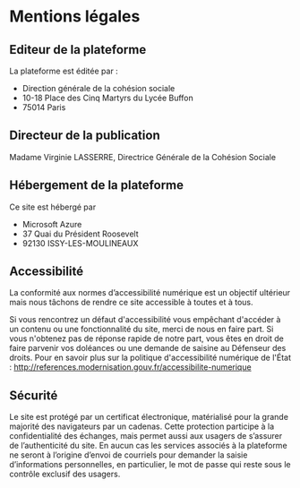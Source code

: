 # Mentions légales 

## Editeur de la plateforme

La plateforme est éditée par :

- Direction générale de la cohésion sociale
- 10-18 Place des Cinq Martyrs du Lycée Buffon
- 75014 Paris

## Directeur de la publication

Madame Virginie LASSERRE, Directrice Générale de la Cohésion Sociale


## Hébergement de la plateforme
Ce site est hébergé par

- Microsoft Azure
- 37 Quai du Président Roosevelt
- 92130 ISSY-LES-MOULINEAUX

## Accessibilité
La conformité aux normes d’accessibilité numérique est un objectif ultérieur mais nous tâchons de rendre ce site accessible à toutes et à tous.

Si vous rencontrez un défaut d'accessibilité vous empêchant d'accéder à un contenu ou une fonctionnalité du site, merci de nous en faire part. Si vous n'obtenez pas de réponse rapide de notre part, vous êtes en droit de faire parvenir vos doléances ou une demande de saisine au Défenseur des droits. Pour en savoir plus sur la politique d'accessibilité numérique de l'État : http://references.modernisation.gouv.fr/accessibilite-numerique

## Sécurité
Le site est protégé par un certificat électronique, matérialisé pour la grande majorité des navigateurs par un cadenas. Cette protection participe à la confidentialité des échanges, mais permet aussi aux usagers de s’assurer de l’authenticité du site. En aucun cas les services associés à la plateforme ne seront à l’origine d’envoi de courriels pour demander la saisie d’informations personnelles, en particulier, le mot de passe qui reste sous le contrôle exclusif des usagers.
